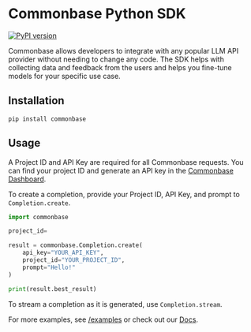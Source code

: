 # Commonbase Python SDK

[![PyPI version](https://badge.fury.io/py/commonbase.svg)](https://badge.fury.io/py/commonbase)

Commonbase allows developers to integrate with any popular LLM API provider
without needing to change any code. The SDK helps with collecting data and
feedback from the users and helps you fine-tune models for your specific use case.

## Installation

```
pip install commonbase
```

## Usage

A Project ID and API Key are required for all Commonbase requests. You can find your project ID and generate an API key in the [Commonbase Dashboard](https://commonbase.com/).

To create a completion, provide your Project ID, API Key, and prompt to `Completion.create`.

```py
import commonbase

project_id=

result = commonbase.Completion.create(
    api_key="YOUR_API_KEY",
    project_id="YOUR_PROJECT_ID",
    prompt="Hello!"
)

print(result.best_result)
```

To stream a completion as it is generated, use `Completion.stream`.

For more examples, see [/examples](https://github.com/commonbaseapp/commonbase-python/tree/main/examples) or check out our [Docs](https://docs.commonbase.com/quickstart/python).
